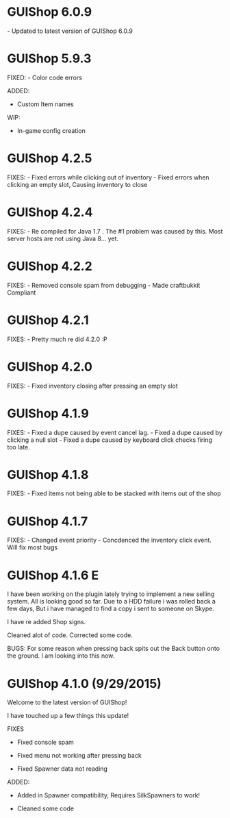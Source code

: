 <h1>GUIShop 6.0.9</h1>
- Updated to latest version of GUIShop 6.0.9


<h1>GUIShop 5.9.3</h1>
FIXED:
- Color code errors

ADDED:
- Custom Item names

WIP:
- In-game config creation

<h1>GUIShop 4.2.5</h1>
FIXES:
- Fixed errors while clicking out of inventory
- Fixed errors when clicking an empty slot, Causing inventory to close

<h1>GUIShop 4.2.4</h1>
FIXES: 
- Re compiled for Java 1.7 . The #1 problem was caused by this. Most server hosts are not using Java 8... yet.

<h1>GUIShop 4.2.2</h1>
FIXES:
- Removed console spam from debugging
- Made craftbukkit Compliant

<h1>GUIShop 4.2.1</h1>
FIXES:
- Pretty much re did 4.2.0 :P

<h1>GUIShop 4.2.0</h1>
FIXES:
- Fixed inventory closing after pressing an empty slot

<h1>GUIShop 4.1.9</h1>
FIXES:
- Fixed a dupe caused by event cancel lag.
- Fixed a dupe caused by clicking a null slot
- Fixed a dupe caused by keyboard click checks firing too late.


<h1>GUIShop 4.1.8</h1>
FIXES:
- Fixed items not being able to be stacked with items out of the shop

<h1>GUIShop 4.1.7</h1>
FIXES:
- Changed event priority
- Concdenced the inventory click event. Will fix most bugs

<h1>GUIShop 4.1.6 E</h1>
I have been working on the plugin lately trying to implement a new selling system. All is looking good so far.
Due to a HDD failure i was rolled back a few days, But i have managed to find a copy i sent to someone
on Skype.

I have re added Shop signs.

Cleaned alot of code. Corrected some code.

BUGS:
For some reason when pressing back spits out the Back button onto the ground.
I am looking into this now.

<h1>GUIShop 4.1.0 (9/29/2015)</h1>

Welcome to the latest version of GUIShop!

I have touched up a few things this update!

FIXES 

- Fixed console spam 

- Fixed menu not working after pressing back 

- Fixed Spawner data not reading

ADDED: 
- Added in Spawner compatibility, Requires SilkSpawners to work! 

- Cleaned some code